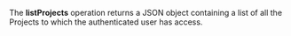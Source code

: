 The **listProjects** operation returns a JSON object containing a list of all the
Projects to which the authenticated user has
access.

